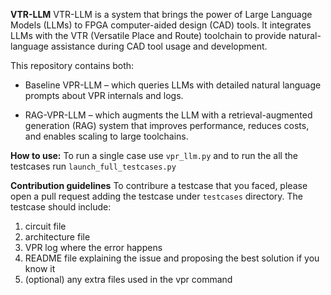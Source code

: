 **VTR-LLM**
VTR-LLM is a system that brings the power of Large Language Models (LLMs) to FPGA computer-aided design (CAD) tools. It integrates LLMs with the VTR (Versatile Place and Route) toolchain to provide natural-language assistance during CAD tool usage and development.

This repository contains both:

* Baseline VPR-LLM – which queries LLMs with detailed natural language prompts about VPR internals and logs.

* RAG-VPR-LLM – which augments the LLM with a retrieval-augmented generation (RAG) system that improves performance, reduces costs, and enables scaling to large toolchains.

**How to use:**
To run a single case use `vpr_llm.py` and to run the all the testcases run `launch_full_testcases.py` 

**Contribution guidelines**
To contribure a testcase that you faced, please open a pull request adding the testcase under `testcases` directory. The testcase should include:
1. circuit file
2. architecture file
3. VPR log where the error happens
4. README file explaining the issue and proposing the best solution if you know it
5. (optional) any extra files used in the vpr command
